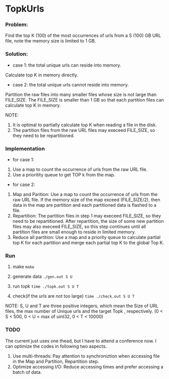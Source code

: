 # TopkUrls

### Problem: 
Find the top K (100) of the most occurrences of urls from a S (100) GB URL file, note the memory size is limited to 1 GB.

### Solution:
* case 1: the total unique urls can reside into memory.

Calculate top K in memory directly.

* case 2: the total unique urls cannot reside into memory.

Partition the raw files into many smaller files whose size is not large than FILE_SIZE. 
The FILE_SIZE is smaller than 1 GB so that each partition files can calculate top K in memory.

NOTE:

1. It is optimal to partially calculate top K when reading a file in the disk. 
2. The partition files from the raw URL files may execeed FILE_SIZE, so they need to be repartitioned. 

### Implementation
* for case 1:
1. Use a map to count the occurrence of urls from the raw URL file.
2. Use a prioritity queue to get TOP k from the map.

* for case 2:
1. Map and Parition: Use a map to count the occurrence of urls from the raw URL file. If the memory size of the map exceed (FILE_SIZE/2), 
then data in the map are partition and each partitioned data is flashed to a file.
2. Repartition: The partition files in step 1 may execeed FILE_SIZE, so they need to be repartitioned. After repartition, 
the size of some new partition files may also execeed FILE_SIZE, so this step continues until all partition files are small 
enough to reside in limited memory.
3. Reduce all partition: Use a map and a priority queue to calculate partial top K for each partition 
and merge each partial top K to the global Top K.

### Run
1. make
`make`

2. generate data
`./gen.out S U`

3. run topk
`time ./topk.out S U T`

4. check(if the urls are not too large)
`time ./check.out S U T`

NOTE: S, U and T are three positive integers, which mean the Size of URL files, the max number of Unique urls and the target Topk
, respectively. (0 < S < 500, 0 < U < max of uint32, 0 < T < 10000)

### TODO
The current just uses one thead, but I have to attend a conference now. I can optimize the codes in following two aspects.
1. Use multi-threads: 
Pay attention to synchroniztion when accessing file in the Map and Partition, Repartition step.
2. Optimize accessing I/O: 
Reduce accessing times and prefer accessing a batch of data.
